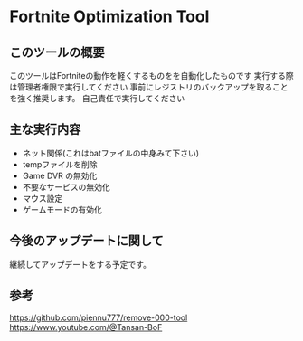 # Fortnite Optimization Tool

## このツールの概要
このツールはFortniteの動作を軽くするものをを自動化したものです
実行する際は管理者権限で実行してください
事前にレジストリのバックアップを取ることを強く推奨します。
自己責任で実行してください

## 主な実行内容
- ネット関係(これはbatファイルの中身みて下さい)
- tempファイルを削除
- Game DVR の無効化
- 不要なサービスの無効化
- マウス設定
- ゲームモードの有効化

## 今後のアップデートに関して
継続してアップデートをする予定です。

## 参考
https://github.com/piennu777/remove-000-tool
https://www.youtube.com/@Tansan-BoF
